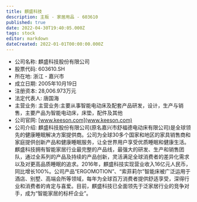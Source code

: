 ```yaml
---
title: 麒盛科技
description: 主板 - 家居用品 - 603610
published: true
date: 2022-04-30T19:40:05.000Z
tags: stock
editor: markdown
dateCreated: 2022-01-01T00:00:00.000Z
---
```


- 公司名称: 麒盛科技股份有限公司
- 股票代码: 603610.SH
- 所在地: 浙江 - 嘉兴市
- 成立日期: 2005年10月19日
- 注册资本: 28,006.973万元
- 法定代表人: 唐国海
- 主营业务: 主营业务:主要从事智能电动床及配套产品研发，设计，生产与销售，主要产品为智能电动床，床垫，配件及其他
- 公司官网: [www.keeson.com](www.keeson.com)
- 公司介绍: 麒盛科技股份有限公司(原名嘉兴市舒福德电动床有限公司)是全球领先的健康睡眠解决方案提供商。公司为全球30多个国家和地区的家具销售商和家庭提供创新产品和健康睡眠服务，让全世界用户享受优质睡眠和健康生活。麒盛科技拥有智能家居行业最完整的产品线，最强大的研发、生产和销售团队，通过全系列的产品及持续的产品创新，灵活满足全球消费者的差异化需求以及对更高品质睡眠的追求。2016年，麒盛科技实现营业收入16亿元人民币，同比增长100%。公司产品“ERGOMOTION”、“索菲莉尔”智能床被广泛运用于酒店、别墅、高端会所等领域，每年为全球百万消费者提供舒适享受，深得行业和消费者的肯定与喜爱。目前，麒盛科技已全面领先于泛家居行业的竞争对手，成为“智能家居的标杆企业”。


